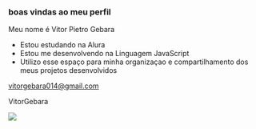 ### boas vindas ao meu perfil
 
Meu nome é Vitor Pietro Gebara

 - Estou estudando na Alura
 - Estou me desenvolvendo na Linguagem JavaScript
 - Utilizo esse espaço para minha organizaçao e compartilhamento dos meus projetos desenvolvidos


vitorgebara014@gmail.com

VitorGebara


![](https://media.tenor.com/RP_qoKH85xgAAAAd/the-rock-sus-the-rock-meme.gif)
